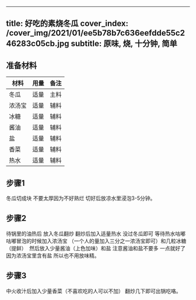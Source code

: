 
---
title: 好吃的素烧冬瓜
cover_index: /cover_img/2021/01/ee5b78b7c636eefdde55c246283c05cb.jpg
subtitle: 原味, 烧, 十分钟, 简单
---

## 准备材料

| 材料     | 用量 | 备注|
| ------- | ----- | --- |
| 冬瓜 | 适量| 主料 |
| 浓汤宝 | 适量| 辅料 |
| 冰糖 | 适量| 辅料 |
| 酱油 | 适量| 辅料 |
| 盐 | 适量| 辅料 |
| 香菜 | 适量| 辅料 |
| 热水 | 适量| 辅料 |

## 步骤1

冬瓜切成块 不要太厚因为不好熟烂 切好后放凉水里浸泡3-5分钟。

## 步骤2

待锅里的油热后 放入冬瓜翻炒 翻炒后加入适量热水 没过冬瓜即可 等待热水咕嘟咕嘟冒泡的时候加入浓汤宝 （一个人的量加入三分之一浓汤宝即可）和几粒冰糖（提鲜）  然后放入少量酱油（上色加味）和盐 注意酱油和盐不要多 一点就好了 因为浓汤宝里含有盐 所以也不用放味精。

## 步骤3

中火收汁后加入少量香菜（不喜欢吃的人可以不加） 翻炒几下即可出锅吃咯。

